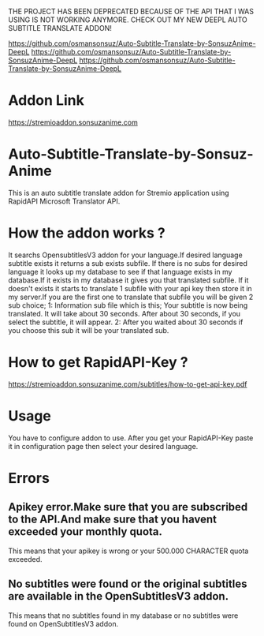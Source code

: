 THE PROJECT HAS BEEN DEPRECATED BECAUSE OF THE API THAT I WAS USING IS NOT WORKING ANYMORE. CHECK OUT MY NEW DEEPL AUTO SUBTITLE TRANSLATE ADDON! 

https://github.com/osmansonsuz/Auto-Subtitle-Translate-by-SonsuzAnime-DeepL
https://github.com/osmansonsuz/Auto-Subtitle-Translate-by-SonsuzAnime-DeepL
https://github.com/osmansonsuz/Auto-Subtitle-Translate-by-SonsuzAnime-DeepL



# Addon Link
https://stremioaddon.sonsuzanime.com

# Auto-Subtitle-Translate-by-Sonsuz-Anime
This is an auto subtitle translate addon for Stremio application using RapidAPI Microsoft Translator API.

# How the addon works ?
It searchs OpensubtitlesV3 addon for your language.If desired language subtitle exists it returns a sub exists subfile.
If there is no subs for desired language it looks up my database to see if that language exists in my database.If it exists in my database it gives you that translated subfile.
If it doesn't exists it starts to translate 1 subfile with your api key then store it in my server.If you are the first one to translate that subfile you will be given 2 sub choice;
1: Information sub file which is this;
Your subtitle is now being translated. It will take about 30 seconds.
After about 30 seconds, if you select the subtitle, it will appear.
2: After you waited about 30 seconds if you choose this sub it will be your translated sub.

# How to get RapidAPI-Key ?
https://stremioaddon.sonsuzanime.com/subtitles/how-to-get-api-key.pdf

# Usage
You have to configure addon to use. After you get your RapidAPI-Key paste it in configuration page then select your desired language.

# Errors

## Apikey error.Make sure that you are subscribed to the API.And make sure that you havent exceeded your monthly quota.
This means that your apikey is wrong or your 500.000 CHARACTER quota exceeded.

## No subtitles were found or the original subtitles are available in the OpenSubtitlesV3 addon.
This means that no subtitles found in my database or no subtitles were found on OpenSubtitlesV3 addon.
